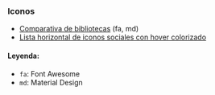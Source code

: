 ### Iconos
- [Comparativa de bibliotecas](https://codepen.io/mondeja/pen/mqvGYm) (fa, md)
- [Lista horizontal de iconos sociales con hover colorizado](https://github.com/mondeja/fullstack/tree/master/frontend/src/014-icons/social-icons)

#### Leyenda:
- `fa`: Font Awesome
- `md`: Material Design